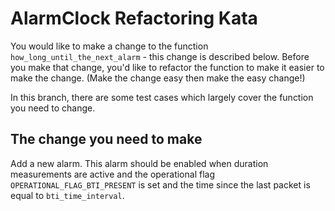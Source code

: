 AlarmClock Refactoring Kata
=============================

You would like to make a change to the function `how_long_until_the_next_alarm` - this change is described below. Before you make that change, you'd like to refactor the function to make it easier to make the change. (Make the change easy then make the easy change!) 

In this branch, there are some test cases which largely cover the function you need to change.

The change you need to make
---------------------------

Add a new alarm. This alarm should be enabled when duration measurements are active and the operational flag `OPERATIONAL_FLAG_BTI_PRESENT` is set and the time since the last packet is equal to `bti_time_interval`.

